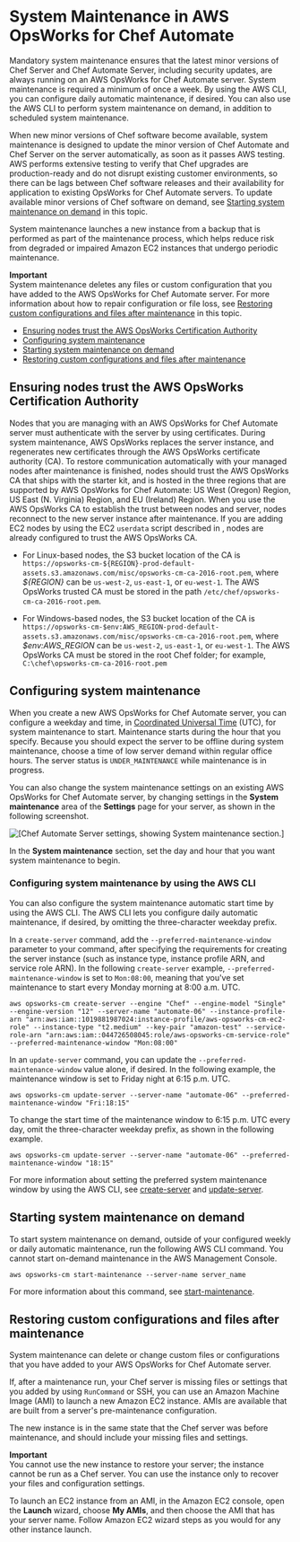 # System Maintenance in AWS OpsWorks for Chef Automate<a name="opscm-maintenance"></a>

Mandatory system maintenance ensures that the latest minor versions of Chef Server and Chef Automate Server, including security updates, are always running on an AWS OpsWorks for Chef Automate server\. System maintenance is required a minimum of once a week\. By using the AWS CLI, you can configure daily automatic maintenance, if desired\. You can also use the AWS CLI to perform system maintenance on demand, in addition to scheduled system maintenance\.

When new minor versions of Chef software become available, system maintenance is designed to update the minor version of Chef Automate and Chef Server on the server automatically, as soon as it passes AWS testing\. AWS performs extensive testing to verify that Chef upgrades are production\-ready and do not disrupt existing customer environments, so there can be lags between Chef software releases and their availability for application to existing OpsWorks for Chef Automate servers\. To update available minor versions of Chef software on demand, see [Starting system maintenance on demand](#opscm-maintenance-startdemand) in this topic\.

System maintenance launches a new instance from a backup that is performed as part of the maintenance process, which helps reduce risk from degraded or impaired Amazon EC2 instances that undergo periodic maintenance\.

**Important**  
System maintenance deletes any files or custom configuration that you have added to the AWS OpsWorks for Chef Automate server\. For more information about how to repair configuration or file loss, see [Restoring custom configurations and files after maintenance](#opscm-maintenance-restore) in this topic\.


+ [Ensuring nodes trust the AWS OpsWorks Certification Authority](#w3ab2b9c23c13)
+ [Configuring system maintenance](#w3ab2b9c23c15)
+ [Starting system maintenance on demand](#opscm-maintenance-startdemand)
+ [Restoring custom configurations and files after maintenance](#opscm-maintenance-restore)

## Ensuring nodes trust the AWS OpsWorks Certification Authority<a name="w3ab2b9c23c13"></a>

Nodes that you are managing with an AWS OpsWorks for Chef Automate server must authenticate with the server by using certificates\. During system maintenance, AWS OpsWorks replaces the server instance, and regenerates new certificates through the AWS OpsWorks certificate authority \(CA\)\. To restore communication automatically with your managed nodes after maintenance is finished, nodes should trust the AWS OpsWorks CA that ships with the starter kit, and is hosted in the three regions that are supported by AWS OpsWorks for Chef Automate: US West \(Oregon\) Region, US East \(N\. Virginia\) Region, and EU \(Ireland\) Region\. When you use the AWS OpsWorks CA to establish the trust between nodes and server, nodes reconnect to the new server instance after maintenance\. If you are adding EC2 nodes by using the EC2 `userdata` script described in , nodes are already configured to trust the AWS OpsWorks CA\.

+ For Linux\-based nodes, the S3 bucket location of the CA is `https://opsworks-cm-${REGION}-prod-default-assets.s3.amazonaws.com/misc/opsworks-cm-ca-2016-root.pem`, where *$\{REGION\}* can be `us-west-2`, `us-east-1`, or `eu-west-1`\. The AWS OpsWorks trusted CA must be stored in the path `/etc/chef/opsworks-cm-ca-2016-root.pem`\.

+ For Windows\-based nodes, the S3 bucket location of the CA is `https://opsworks-cm-$env:AWS_REGION-prod-default-assets.s3.amazonaws.com/misc/opsworks-cm-ca-2016-root.pem`, where *$env:AWS\_REGION* can be `us-west-2`, `us-east-1`, or `eu-west-1`\. The AWS OpsWorks CA must be stored in the root Chef folder; for example, `C:\chef\opsworks-cm-ca-2016-root.pem`

## Configuring system maintenance<a name="w3ab2b9c23c15"></a>

When you create a new AWS OpsWorks for Chef Automate server, you can configure a weekday and time, in [Coordinated Universal Time](https://en.wikipedia.org/wiki/Coordinated_Universal_Time) \(UTC\), for system maintenance to start\. Maintenance starts during the hour that you specify\. Because you should expect the server to be offline during system maintenance, choose a time of low server demand within regular office hours\. The server status is `UNDER_MAINTENANCE` while maintenance is in progress\.

You can also change the system maintenance settings on an existing AWS OpsWorks for Chef Automate server, by changing settings in the **System maintenance** area of the **Settings** page for your server, as shown in the following screenshot\.

![\[Chef Automate Server settings, showing System maintenance section.\]](http://docs.aws.amazon.com/opsworks/latest/userguide/images/opscm_exist_update_maintenance.png)

In the **System maintenance** section, set the day and hour that you want system maintenance to begin\.

### Configuring system maintenance by using the AWS CLI<a name="w3ab2b9c23c15c10"></a>

You can also configure the system maintenance automatic start time by using the AWS CLI\. The AWS CLI lets you configure daily automatic maintenance, if desired, by omitting the three\-character weekday prefix\.

In a `create-server` command, add the `--preferred-maintenance-window` parameter to your command, after specifying the requirements for creating the server instance \(such as instance type, instance profile ARN, and service role ARN\)\. In the following `create-server` example, `--preferred-maintenance-window` is set to `Mon:08:00`, meaning that you've set maintenance to start every Monday morning at 8:00 a\.m\. UTC\.

```
aws opsworks-cm create-server --engine "Chef" --engine-model "Single" --engine-version "12" --server-name "automate-06" --instance-profile-arn "arn:aws:iam::1019881987024:instance-profile/aws-opsworks-cm-ec2-role" --instance-type "t2.medium" --key-pair "amazon-test" --service-role-arn "arn:aws:iam::044726508045:role/aws-opsworks-cm-service-role" --preferred-maintenance-window "Mon:08:00"
```

In an `update-server` command, you can update the `--preferred-maintenance-window` value alone, if desired\. In the following example, the maintenance window is set to Friday night at 6:15 p\.m\. UTC\.

```
aws opsworks-cm update-server --server-name "automate-06" --preferred-maintenance-window "Fri:18:15"
```

To change the start time of the maintenance window to 6:15 p\.m\. UTC every day, omit the three\-character weekday prefix, as shown in the following example\.

```
aws opsworks-cm update-server --server-name "automate-06" --preferred-maintenance-window "18:15"
```

For more information about setting the preferred system maintenance window by using the AWS CLI, see [create\-server](http://docs.aws.amazon.com/cli/latest/reference/opsworkscm/update-server.html) and [update\-server](http://docs.aws.amazon.com/cli/latest/reference/opsworkscm/update-server.html)\.

## Starting system maintenance on demand<a name="opscm-maintenance-startdemand"></a>

To start system maintenance on demand, outside of your configured weekly or daily automatic maintenance, run the following AWS CLI command\. You cannot start on\-demand maintenance in the AWS Management Console\.

```
aws opsworks-cm start-maintenance --server-name server_name
```

For more information about this command, see [start\-maintenance](http://docs.aws.amazon.com/cli/latest/reference/opsworkscm/start-maintenance.html)\.

## Restoring custom configurations and files after maintenance<a name="opscm-maintenance-restore"></a>

System maintenance can delete or change custom files or configurations that you have added to your AWS OpsWorks for Chef Automate server\.

If, after a maintenance run, your Chef server is missing files or settings that you added by using `RunCommand` or SSH, you can use an Amazon Machine Image \(AMI\) to launch a new Amazon EC2 instance\. AMIs are available that are built from a server's pre\-maintenance configuration\.

The new instance is in the same state that the Chef server was before maintenance, and should include your missing files and settings\.

**Important**  
You cannot use the new instance to restore your server; the instance cannot be run as a Chef server\. You can use the instance only to recover your files and configuration settings\.

To launch an EC2 instance from an AMI, in the Amazon EC2 console, open the **Launch** wizard, choose **My AMIs**, and then choose the AMI that has your server name\. Follow Amazon EC2 wizard steps as you would for any other instance launch\.